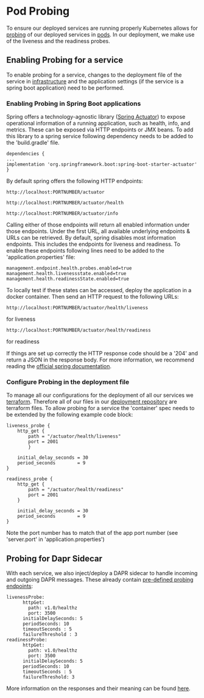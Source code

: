 # Pod Probing
To ensure our deployed services are running properly Kubernetes allows for [probing](https://kubernetes.io/docs/tasks/configure-pod-container/configure-liveness-readiness-startup-probes/) of our deployed services in [pods](https://kubernetes.io/docs/concepts/workloads/pods/).
In our deployment, we make use of the liveness and the readiness probes. 

## Enabling Probing for a service
To enable probing for a service, changes to the deployment file of the service in [infrastructure](https://github.com/MEITREX/infrastructure) and the application settings (if the service is a spring boot application) need to be performed.

### Enabling Probing in Spring Boot applications
Spring offers a technology-agnostic library ([Spring Actuator](https://www.baeldung.com/spring-boot-actuators)) to expose operational information of a running application, such as health, info, and metrics.  These can be exposed via HTTP endpoints or JMX beans. To add this library to a spring service following dependency needs to be added to the 'build.gradle' file.
```
dependencies {
...
implementation 'org.springframework.boot:spring-boot-starter-actuator'
}
```
By default spring offers the following HTTP endpoints:

```
http://localhost:PORTNUMBER/actuator
```

```
http://localhost:PORTNUMBER/actuator/health
```

```
http://localhost:PORTNUMBER/actuator/info
```
Calling either of those endpoints will return all enabled information under those endpoints. Under the first URL, all available underlying endpoints & URLs can be retrieved.
By default, spring disables most information endpoints. This includes the endpoints for liveness and readiness. 
To enable these endpoints following lines need to be added to the 'application.properties' file:
```
management.endpoint.health.probes.enabled=true
management.health.livenessstate.enabled=true
management.health.readinessState.enabled=true
```
To locally test if these states can be accessed, deploy the application in a docker container. Then send an HTTP request to the following URLs: 
```
http://localhost:PORTNUMBER/actuator/health/liveness
```
for liveness
```
http://localhost:PORTNUMBER/actuator/health/readiness
```
for readiness

If things are set up correctly the HTTP response code should be a '204' and return a JSON in the response body.
For more information, we recommend reading the [official spring documentation](https://docs.spring.io/spring-boot/docs/2.3.0.RELEASE/reference/html/production-ready-features.html#production-ready-health).

### Configure Probing in the deployment file
To manage all our configurations for the deployment of all our services we [terraform](https://www.terraform.io/).
Therefore all of our files in our [deployment repository](https://github.com/MEITREX/infrastructure) are terraform files.
To allow probing for a service the 'container' spec needs to be extended by the following example code block: 
```
liveness_probe {
    http_get {
        path = "/actuator/health/liveness"
        port = 2001       
        }     

    initial_delay_seconds = 30         
    period_seconds        = 9         
}                           

readiness_probe {           
    http_get {         
        path = "/actuator/health/readiness"       
        port = 2001       
    }         

    initial_delay_seconds = 30         
    period_seconds        = 9         
}           
```
Note the port number has to match that of the app port number (see 'server.port' in 'application.properties')

## Probing for Dapr Sidecar
With each service, we also inject/deploy a DAPR sidecar to handle incoming and outgoing DAPR messages.
These already contain [pre-defined probing endpoints](https://v1-5.docs.dapr.io/developing-applications/building-blocks/observability/sidecar-health/):
```
livenessProbe:
      httpGet:
        path: v1.0/healthz
        port: 3500
      initialDelaySeconds: 5
      periodSeconds: 10
      timeoutSeconds : 5
      failureThreshold : 3
readinessProbe:
      httpGet:
        path: v1.0/healthz
        port: 3500
      initialDelaySeconds: 5
      periodSeconds: 10
      timeoutSeconds : 5
      failureThreshold: 3
```
More information on the responses and their meaning can be found [here](https://docs.dapr.io/reference/api/health_api/).